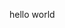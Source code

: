 <!doctype html>
<html lang="en">
  <head>
    <meta charset="utf-8">
    <title>Gene Escober</title>
  </head>
  <body>
    <p>hello world</p>
  </body>
</html>
